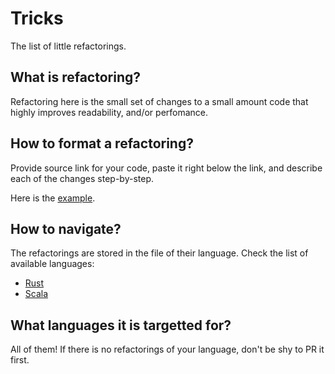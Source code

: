 # Tricks

The list of little refactorings.

## What is refactoring?

Refactoring here is the small set of changes to a small amount code that highly improves readability, and/or perfomance.

## How to format a refactoring?

Provide source link for your code, paste it right below the link, and describe each of the changes step-by-step.

Here is the [example](./scala.md#use-for-comprehension).

## How to navigate?

The refactorings are stored in the file of their language. Check the list of available languages:

- [Rust](./rust.md)
- [Scala](./scala.md)

## What languages it is targetted for?

All of them! If there is no refactorings of your language, don't be shy to PR it first.
